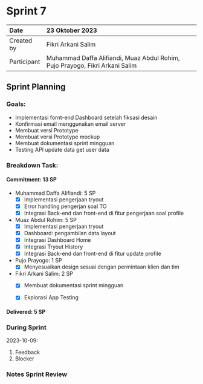 # Sprint 7


|Date|23 Oktober 2023|
| :- | :- |
|Created by|Fikri Arkani Salim|
|Participant|Muhammad Daffa Alifiandi, Muaz Abdul Rohim, Pujo Prayogo, Fikri Arkani Salim|
## Sprint Planning
### Goals:
- Implementasi fornt-end Dashboard setelah fiksasi desain
- Konfirmasi email menggunakan email server
- Membuat versi Prototype 
- Membuat versi Prototype mockup  
- Membuat dokumentasi sprint mingguan
- Testing API update data get user data

### Breakdown Task:
#### Commitment: 13 SP
- Muhammad Daffa Alifiandi: 5 SP
  - [X] Implementasi pengerjaan tryout
  - [X] Error handling pengerjan soal TO
  - [X] Integrasi Back-end dan front-end di fitur pengerjaan soal
 profile
- Muaz Abdul Rohim: 5 SP
  - [X] Implementasi pengerjaan tryout
  - [X] Dashboard: pengambilan data layout
  - [X] Integrasi Dashboard Home
  - [X] Integrasi Tryout History
  - [X] Integrasi Back-end dan front-end di fitur update profile
- Pujo Prayogo: 1 SP
  - [X] Menyesuaikan design sesuai dengan permintaan klien dan tim  
- Fikri Arkani Salim: 2 SP
  - [X] Membuat dokumentasi sprint mingguan
  - [X] Ekplorasi App Testing
  

#### Delivered:	 5 SP
### During Sprint
2023-10-09:

1. Feedback
1. Blocker
### Notes Sprint Review


